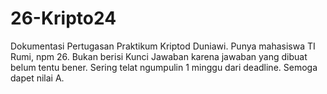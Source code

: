 # 26-Kripto24
Dokumentasi Pertugasan Praktikum Kriptod Duniawi. Punya mahasiswa TI Rumi, npm 26. Bukan berisi Kunci Jawaban karena jawaban yang dibuat belum tentu bener. Sering telat ngumpulin 1 minggu dari deadline. Semoga dapet nilai A.